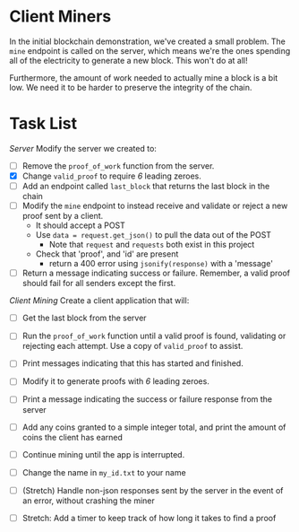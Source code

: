 # Client Miners

In the initial blockchain demonstration, we've created a small problem.  The `mine` endpoint is called on the server, which means we're the ones spending all of the electricity to generate a new block.  This won't do at all!

Furthermore, the amount of work needed to actually mine a block is a bit low.  We need it to be harder to preserve the integrity of the chain.


# Task List

*Server*
Modify the server we created to:
* [ ] Remove the `proof_of_work` function from the server.
* [X] Change `valid_proof` to require *6* leading zeroes.
* [ ] Add an endpoint called `last_block` that returns the last block in the chain
* [ ] Modify the `mine` endpoint to instead receive and validate or reject a new proof sent by a client.
    * It should accept a POST
    * Use `data = request.get_json()` to pull the data out of the POST
        * Note that `request` and `requests` both exist in this project
    * Check that 'proof', and 'id' are present
        * return a 400 error using `jsonify(response)` with a 'message'
* [ ] Return a message indicating success or failure.  Remember, a valid proof should fail for all senders except the first.

*Client Mining*
Create a client application that will:
* [ ] Get the last block from the server
* [ ] Run the `proof_of_work` function until a valid proof is found, validating or rejecting each attempt.  Use a copy of `valid_proof` to assist.
* [ ] Print messages indicating that this has started and finished.
* [ ] Modify it to generate proofs with *6* leading zeroes.
* [ ] Print a message indicating the success or failure response from the server
* [ ] Add any coins granted to a simple integer total, and print the amount of coins the client has earned
* [ ] Continue mining until the app is interrupted.
* [ ] Change the name in `my_id.txt` to your name
* [ ] (Stretch) Handle non-json responses sent by the server in the event of an error, without crashing the miner
* [ ] Stretch: Add a timer to keep track of how long it takes to find a proof

